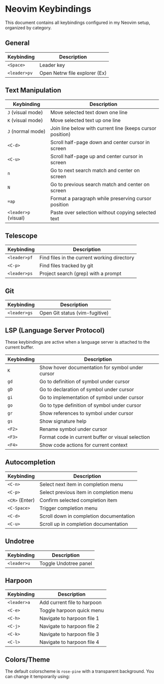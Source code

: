 # Neovim Keybindings

This document contains all keybindings configured in my Neovim setup, organized by category.

## General

| Keybinding | Description |
|------------|-------------|
| `<Space>` | Leader key |
| `<leader>pv` | Open Netrw file explorer (Ex) |

## Text Manipulation

| Keybinding | Description |
|------------|-------------|
| `J` (visual mode) | Move selected text down one line |
| `K` (visual mode) | Move selected text up one line |
| `J` (normal mode) | Join line below with current line (keeps cursor position) |
| `<C-d>` | Scroll half-page down and center cursor in screen |
| `<C-u>` | Scroll half-page up and center cursor in screen |
| `n` | Go to next search match and center on screen |
| `N` | Go to previous search match and center on screen |
| `=ap` | Format a paragraph while preserving cursor position |
| `<leader>p` (visual) | Paste over selection without copying selected text |

## Telescope

| Keybinding | Description |
|------------|-------------|
| `<leader>pf` | Find files in the current working directory |
| `<C-p>` | Find files tracked by git |
| `<leader>ps` | Project search (grep) with a prompt |

## Git

| Keybinding | Description |
|------------|-------------|
| `<leader>gs` | Open Git status (vim-fugitive) |

## LSP (Language Server Protocol)

These keybindings are active when a language server is attached to the current buffer.

| Keybinding | Description |
|------------|-------------|
| `K` | Show hover documentation for symbol under cursor |
| `gd` | Go to definition of symbol under cursor |
| `gD` | Go to declaration of symbol under cursor |
| `gi` | Go to implementation of symbol under cursor |
| `go` | Go to type definition of symbol under cursor |
| `gr` | Show references to symbol under cursor |
| `gs` | Show signature help |
| `<F2>` | Rename symbol under cursor |
| `<F3>` | Format code in current buffer or visual selection |
| `<F4>` | Show code actions for current context |

## Autocompletion

| Keybinding | Description |
|------------|-------------|
| `<C-n>` | Select next item in completion menu |
| `<C-p>` | Select previous item in completion menu |
| `<CR>` (Enter) | Confirm selected completion item |
| `<C-Space>` | Trigger completion menu |
| `<C-d>` | Scroll down in completion documentation |
| `<C-u>` | Scroll up in completion documentation |

## Undotree

| Keybinding | Description |
|------------|-------------|
| `<leader>u` | Toggle Undotree panel |

## Harpoon

| Keybinding | Description |
|------------|-------------|
| `<leader>a` | Add current file to harpoon |
| `<C-e>` | Toggle harpoon quick menu |
| `<C-h>` | Navigate to harpoon file 1 |
| `<C-j>` | Navigate to harpoon file 2 |
| `<C-k>` | Navigate to harpoon file 3 |
| `<C-l>` | Navigate to harpoon file 4 |

## Colors/Theme

The default colorscheme is `rose-pine` with a transparent background. You can change it temporarily using:
